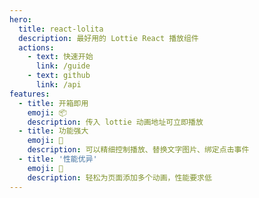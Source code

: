 ```yaml
---
hero:
  title: react-lolita
  description: 最好用的 Lottie React 播放组件
  actions:
    - text: 快速开始
      link: /guide
    - text: github
      link: /api
features:
  - title: 开箱即用
    emoji: 📦
    description: 传入 lottie 动画地址可立即播放
  - title: 功能强大
    emoji: 💪 
    description: 可以精细控制播放、替换文字图片、绑定点击事件
  - title: '性能优异'
    emoji: 🚀
    description: 轻松为页面添加多个动画，性能要求低
---
```



